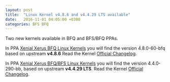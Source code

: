 ```yaml
---
layout: post
title:  "Linux Kernel v4.8.6 and v4.4.29 LTS available"
date:   2016-11-01 04:05:00 +0300 
categories: BFS BFQ 
---
```

Two new kernels available in BFQ and BFS/BFQ PPAs.

In PPA <a href="https://launchpad.net/~nick-athens30/+archive/ubuntu/xenial/" target="_blank">Xenial Xerus BFQ Linux Kernels</a> you will find the version 4.8.0-60-bfq based on upstream <strong>v4.8.6</strong>
Read the Kernel <a href="https://kernel.org/pub/linux/kernel/v4.x/ChangeLog-4.8.6" target="_blank">Official Changelog</a>.

In PPA <a href="https://launchpad.net/~nick-athens30/+archive/ubuntu/xenial-ck/" target="_blank">Xenial Xerus BFQ/BFS Linux Kernels</a> you will find the version 4.4.0-290-bb, based on upstream <strong>v4.4.29 LTS</strong>.
Read the Kernel <a href="https://kernel.org/pub/linux/kernel/v4.x/ChangeLog-4.4.29" target="_blank">Official Changelog</a>.
